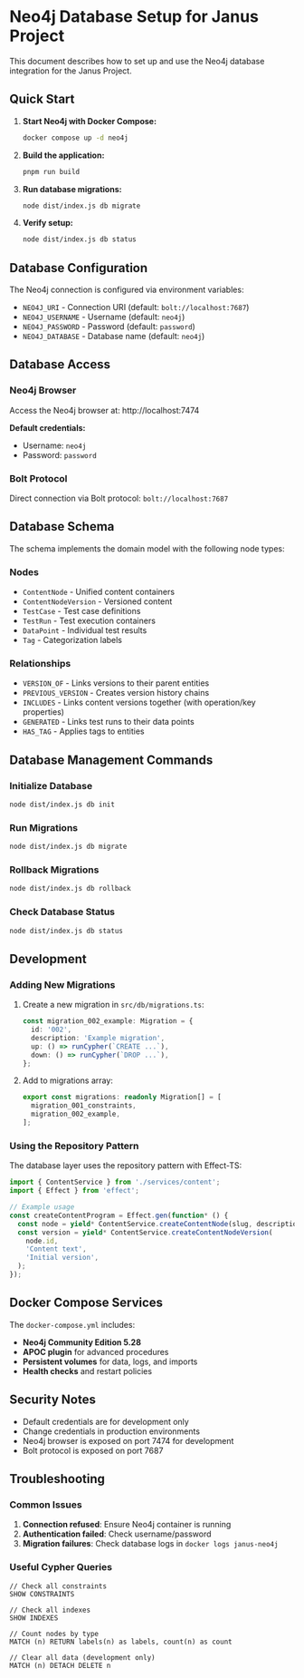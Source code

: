 # Neo4j Database Setup for Janus Project

This document describes how to set up and use the Neo4j database integration for the Janus Project.

## Quick Start

1. **Start Neo4j with Docker Compose:**

   ```bash
   docker compose up -d neo4j
   ```

2. **Build the application:**

   ```bash
   pnpm run build
   ```

3. **Run database migrations:**

   ```bash
   node dist/index.js db migrate
   ```

4. **Verify setup:**
   ```bash
   node dist/index.js db status
   ```

## Database Configuration

The Neo4j connection is configured via environment variables:

- `NEO4J_URI` - Connection URI (default: `bolt://localhost:7687`)
- `NEO4J_USERNAME` - Username (default: `neo4j`)
- `NEO4J_PASSWORD` - Password (default: `password`)
- `NEO4J_DATABASE` - Database name (default: `neo4j`)

## Database Access

### Neo4j Browser

Access the Neo4j browser at: http://localhost:7474

**Default credentials:**

- Username: `neo4j`
- Password: `password`

### Bolt Protocol

Direct connection via Bolt protocol: `bolt://localhost:7687`

## Database Schema

The schema implements the domain model with the following node types:

### Nodes

- `ContentNode` - Unified content containers
- `ContentNodeVersion` - Versioned content
- `TestCase` - Test case definitions
- `TestRun` - Test execution containers
- `DataPoint` - Individual test results
- `Tag` - Categorization labels

### Relationships

- `VERSION_OF` - Links versions to their parent entities
- `PREVIOUS_VERSION` - Creates version history chains
- `INCLUDES` - Links content versions together (with operation/key properties)
- `GENERATED` - Links test runs to their data points
- `HAS_TAG` - Applies tags to entities

## Database Management Commands

### Initialize Database

```bash
node dist/index.js db init
```

### Run Migrations

```bash
node dist/index.js db migrate
```

### Rollback Migrations

```bash
node dist/index.js db rollback
```

### Check Database Status

```bash
node dist/index.js db status
```

## Development

### Adding New Migrations

1. Create a new migration in `src/db/migrations.ts`:

   ```typescript
   const migration_002_example: Migration = {
     id: '002',
     description: 'Example migration',
     up: () => runCypher(`CREATE ...`),
     down: () => runCypher(`DROP ...`),
   };
   ```

2. Add to migrations array:
   ```typescript
   export const migrations: readonly Migration[] = [
     migration_001_constraints,
     migration_002_example,
   ];
   ```

### Using the Repository Pattern

The database layer uses the repository pattern with Effect-TS:

```typescript
import { ContentService } from './services/content';
import { Effect } from 'effect';

// Example usage
const createContentProgram = Effect.gen(function* () {
  const node = yield* ContentService.createContentNode(slug, description);
  const version = yield* ContentService.createContentNodeVersion(
    node.id,
    'Content text',
    'Initial version',
  );
});
```

## Docker Compose Services

The `docker-compose.yml` includes:

- **Neo4j Community Edition 5.28**
- **APOC plugin** for advanced procedures
- **Persistent volumes** for data, logs, and imports
- **Health checks** and restart policies

## Security Notes

- Default credentials are for development only
- Change credentials in production environments
- Neo4j browser is exposed on port 7474 for development
- Bolt protocol is exposed on port 7687

## Troubleshooting

### Common Issues

1. **Connection refused**: Ensure Neo4j container is running
2. **Authentication failed**: Check username/password
3. **Migration failures**: Check database logs in `docker logs janus-neo4j`

### Useful Cypher Queries

```cypher
// Check all constraints
SHOW CONSTRAINTS

// Check all indexes
SHOW INDEXES

// Count nodes by type
MATCH (n) RETURN labels(n) as labels, count(n) as count

// Clear all data (development only)
MATCH (n) DETACH DELETE n
```
